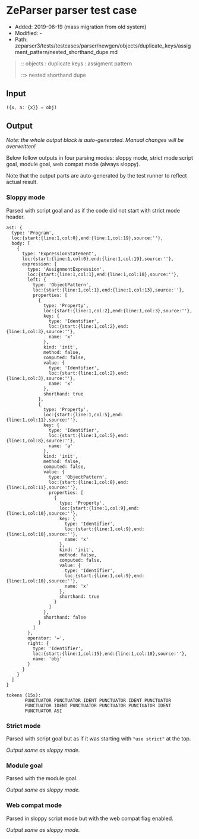 # ZeParser parser test case

- Added: 2019-06-19 (mass migration from old system)
- Modified: -
- Path: zeparser3/tests/testcases/parser/newgen/objects/duplicate_keys/assigment_pattern/nested_shorthand_dupe.md

> :: objects : duplicate keys : assigment pattern
>
> ::> nested shorthand dupe

## Input

`````js
({x, a: {x}} = obj)
`````

## Output

_Note: the whole output block is auto-generated. Manual changes will be overwritten!_

Below follow outputs in four parsing modes: sloppy mode, strict mode script goal, module goal, web compat mode (always sloppy).

Note that the output parts are auto-generated by the test runner to reflect actual result.

### Sloppy mode

Parsed with script goal and as if the code did not start with strict mode header.

`````
ast: {
  type: 'Program',
  loc:{start:{line:1,col:0},end:{line:1,col:19},source:''},
  body: [
    {
      type: 'ExpressionStatement',
      loc:{start:{line:1,col:0},end:{line:1,col:19},source:''},
      expression: {
        type: 'AssignmentExpression',
        loc:{start:{line:1,col:1},end:{line:1,col:18},source:''},
        left: {
          type: 'ObjectPattern',
          loc:{start:{line:1,col:1},end:{line:1,col:13},source:''},
          properties: [
            {
              type: 'Property',
              loc:{start:{line:1,col:2},end:{line:1,col:3},source:''},
              key: {
                type: 'Identifier',
                loc:{start:{line:1,col:2},end:{line:1,col:3},source:''},
                name: 'x'
              },
              kind: 'init',
              method: false,
              computed: false,
              value: {
                type: 'Identifier',
                loc:{start:{line:1,col:2},end:{line:1,col:3},source:''},
                name: 'x'
              },
              shorthand: true
            },
            {
              type: 'Property',
              loc:{start:{line:1,col:5},end:{line:1,col:11},source:''},
              key: {
                type: 'Identifier',
                loc:{start:{line:1,col:5},end:{line:1,col:8},source:''},
                name: 'a'
              },
              kind: 'init',
              method: false,
              computed: false,
              value: {
                type: 'ObjectPattern',
                loc:{start:{line:1,col:8},end:{line:1,col:11},source:''},
                properties: [
                  {
                    type: 'Property',
                    loc:{start:{line:1,col:9},end:{line:1,col:10},source:''},
                    key: {
                      type: 'Identifier',
                      loc:{start:{line:1,col:9},end:{line:1,col:10},source:''},
                      name: 'x'
                    },
                    kind: 'init',
                    method: false,
                    computed: false,
                    value: {
                      type: 'Identifier',
                      loc:{start:{line:1,col:9},end:{line:1,col:10},source:''},
                      name: 'x'
                    },
                    shorthand: true
                  }
                ]
              },
              shorthand: false
            }
          ]
        },
        operator: '=',
        right: {
          type: 'Identifier',
          loc:{start:{line:1,col:15},end:{line:1,col:18},source:''},
          name: 'obj'
        }
      }
    }
  ]
}

tokens (15x):
       PUNCTUATOR PUNCTUATOR IDENT PUNCTUATOR IDENT PUNCTUATOR
       PUNCTUATOR IDENT PUNCTUATOR PUNCTUATOR PUNCTUATOR IDENT
       PUNCTUATOR ASI
`````

### Strict mode

Parsed with script goal but as if it was starting with `"use strict"` at the top.

_Output same as sloppy mode._

### Module goal

Parsed with the module goal.

_Output same as sloppy mode._

### Web compat mode

Parsed in sloppy script mode but with the web compat flag enabled.

_Output same as sloppy mode._
